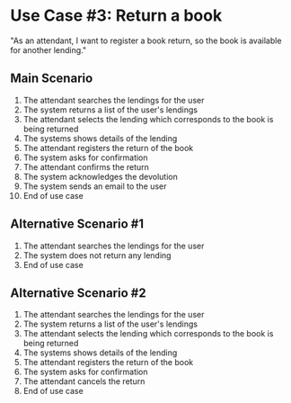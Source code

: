 # Use Case #3: Return a book

"As an attendant,
I want to register a book return,
so the book is available for another lending."

## Main Scenario

1. The attendant searches the lendings for the user
2. The system returns a list of the user's lendings
3. The attendant selects the lending which corresponds to the book is being returned
4. The systems shows details of the lending
5. The attendant registers the return of the book
6. The system asks for confirmation
7. The attendant confirms the return
8. The system acknowledges the devolution
9. The system sends an email to the user
10. End of use case

## Alternative Scenario #1 

1. The attendant searches the lendings for the user
2. The system does not return any lending
3. End of use case

## Alternative Scenario #2

1. The attendant searches the lendings for the user
2. The system returns a list of the user's lendings
3. The attendant selects the lending which corresponds to the book is being returned
4. The systems shows details of the lending
5. The attendant registers the return of the book
6. The system asks for confirmation
7. The attendant cancels the return
8. End of use case

